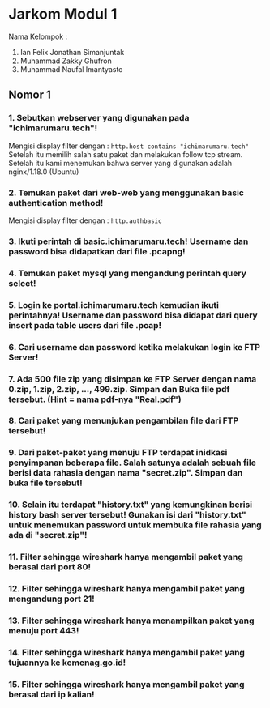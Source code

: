 # Jarkom Modul 1
Nama Kelompok :  
1. Ian Felix Jonathan Simanjuntak  
2. Muhammad Zakky Ghufron  
3. Muhammad Naufal Imantyasto

## Nomor 1
### 1. Sebutkan webserver yang digunakan pada "ichimarumaru.tech"!  
Mengisi display filter dengan : ```http.host contains "ichimarumaru.tech"```  
Setelah itu memilih salah satu paket dan melakukan follow tcp stream. Setelah itu kami menemukan bahwa server yang digunakan adalah nginx/1.18.0 (Ubuntu)
### 2. Temukan paket dari web-web yang menggunakan basic authentication method!  
Mengisi display filter dengan : ```http.authbasic```  
### 3. Ikuti perintah di basic.ichimarumaru.tech! Username dan password bisa didapatkan dari file .pcapng!  
### 4. Temukan paket mysql yang mengandung perintah query select!
### 5. Login ke portal.ichimarumaru.tech kemudian ikuti perintahnya! Username dan password bisa didapat dari query insert pada table users dari file .pcap!
### 6. Cari username dan password ketika melakukan login ke FTP Server!
### 7. Ada 500 file zip yang disimpan ke FTP Server dengan nama 0.zip, 1.zip, 2.zip, ..., 499.zip. Simpan dan Buka file pdf tersebut. (Hint = nama pdf-nya "Real.pdf")
### 8. Cari paket yang menunjukan pengambilan file dari FTP tersebut!
### 9. Dari paket-paket yang menuju FTP terdapat inidkasi penyimpanan beberapa file. Salah satunya adalah sebuah file berisi data rahasia dengan nama "secret.zip". Simpan dan buka file tersebut!
### 10. Selain itu terdapat "history.txt" yang kemungkinan berisi history bash server tersebut! Gunakan isi dari "history.txt" untuk menemukan password untuk membuka file rahasia yang ada di "secret.zip"!
### 11. Filter sehingga wireshark hanya mengambil paket yang berasal dari port 80!
### 12. Filter sehingga wireshark hanya mengambil paket yang mengandung port 21!
### 13. Filter sehingga wireshark hanya menampilkan paket yang menuju port 443!
### 14. Filter sehingga wireshark hanya mengambil paket yang tujuannya ke kemenag.go.id!
### 15. Filter sehingga wireshark hanya mengambil paket yang berasal dari ip kalian!